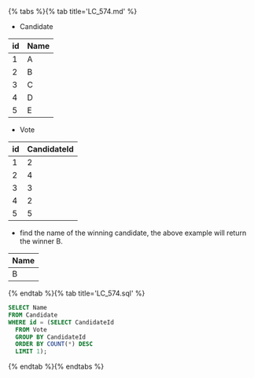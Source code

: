 {% tabs %}{% tab title='LC_574.md' %}

* Candidate

| id  | Name |
| --- | ---- |
| 1   | A    |
| 2   | B    |
| 3   | C    |
| 4   | D    |
| 5   | E    |

* Vote

| id  | CandidateId |
| --- | ----------- |
| 1   | 2           |
| 2   | 4           |
| 3   | 3           |
| 4   | 2           |
| 5   | 5           |

* find the name of the winning candidate, the above example will return the winner B.

| Name |
| ---- |
| B    |

{% endtab %}{% tab title='LC_574.sql' %}

```sql
SELECT Name
FROM Candidate
WHERE id = (SELECT CandidateId
  FROM Vote
  GROUP BY CandidateId
  ORDER BY COUNT(*) DESC
  LIMIT 1);
```

{% endtab %}{% endtabs %}
